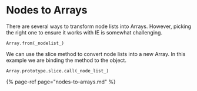# Nodes to Arrays

There are several ways to transform node lists into Arrays. However, picking the right one to ensure it works with IE is somewhat challenging.

```
Array.from(_nodelist_)
```

We can use the slice method to convert node lists into a new Array. In this example we are binding the method to the object.

```
Array.prototype.slice.call(_node_list_)
```

{% page-ref page="nodes-to-arrays.md" %}

